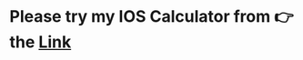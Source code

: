 <h1>Please try my IOS Calculator from 👉 the <a href="https://mnrgdkl.github.io/JS-Project-003--IOS_Calculator/" target="_blank" rel="noopener noreferrer">Link</a> </h1>
